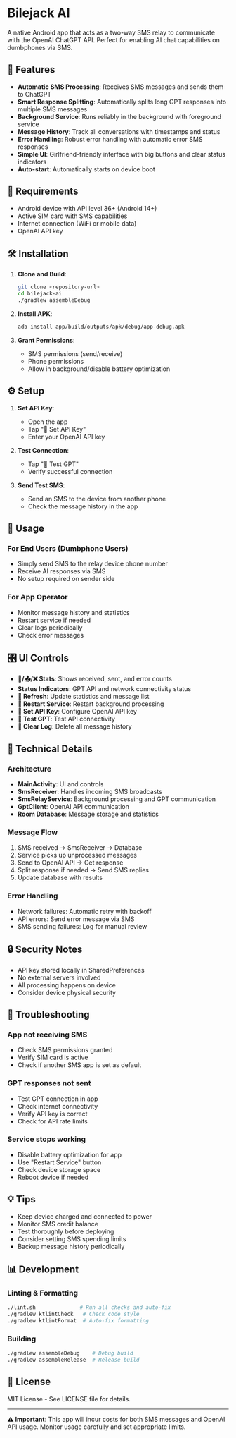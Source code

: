 # Bilejack AI

A native Android app that acts as a two-way SMS relay to communicate with the OpenAI ChatGPT API. Perfect for enabling AI chat capabilities on dumbphones via SMS.

## 🚀 Features

- **Automatic SMS Processing**: Receives SMS messages and sends them to ChatGPT
- **Smart Response Splitting**: Automatically splits long GPT responses into multiple SMS messages
- **Background Service**: Runs reliably in the background with foreground service
- **Message History**: Track all conversations with timestamps and status
- **Error Handling**: Robust error handling with automatic error SMS responses
- **Simple UI**: Girlfriend-friendly interface with big buttons and clear status indicators
- **Auto-start**: Automatically starts on device boot

## 📱 Requirements

- Android device with API level 36+ (Android 14+)
- Active SIM card with SMS capabilities
- Internet connection (WiFi or mobile data)
- OpenAI API key

## 🛠️ Installation

1. **Clone and Build**:
   ```bash
   git clone <repository-url>
   cd bilejack-ai
   ./gradlew assembleDebug
   ```

2. **Install APK**:
   ```bash
   adb install app/build/outputs/apk/debug/app-debug.apk
   ```

3. **Grant Permissions**:
   - SMS permissions (send/receive)
   - Phone permissions
   - Allow in background/disable battery optimization

## ⚙️ Setup

1. **Set API Key**:
   - Open the app
   - Tap "🔑 Set API Key"
   - Enter your OpenAI API key

2. **Test Connection**:
   - Tap "🧪 Test GPT"
   - Verify successful connection

3. **Send Test SMS**:
   - Send an SMS to the device from another phone
   - Check the message history in the app

## 🎯 Usage

### For End Users (Dumbphone Users)
- Simply send SMS to the relay device phone number
- Receive AI responses via SMS
- No setup required on sender side

### For App Operator
- Monitor message history and statistics
- Restart service if needed
- Clear logs periodically
- Check error messages

## 🎛️ UI Controls

- **📩/📤/❌ Stats**: Shows received, sent, and error counts
- **Status Indicators**: GPT API and network connectivity status
- **🔄 Refresh**: Update statistics and message list
- **🔄 Restart Service**: Restart background processing
- **🔑 Set API Key**: Configure OpenAI API key
- **🧪 Test GPT**: Test API connectivity
- **🧹 Clear Log**: Delete all message history

## 🔧 Technical Details

### Architecture
- **MainActivity**: UI and controls
- **SmsReceiver**: Handles incoming SMS broadcasts
- **SmsRelayService**: Background processing and GPT communication
- **GptClient**: OpenAI API communication
- **Room Database**: Message storage and statistics

### Message Flow
1. SMS received → SmsReceiver → Database
2. Service picks up unprocessed messages
3. Send to OpenAI API → Get response
4. Split response if needed → Send SMS replies
5. Update database with results

### Error Handling
- Network failures: Automatic retry with backoff
- API errors: Send error message via SMS
- SMS sending failures: Log for manual review

## 🔒 Security Notes

- API key stored locally in SharedPreferences
- No external servers involved
- All processing happens on device
- Consider device physical security

## 🐛 Troubleshooting

### App not receiving SMS
- Check SMS permissions granted
- Verify SIM card is active
- Check if another SMS app is set as default

### GPT responses not sent
- Test GPT connection in app
- Check internet connectivity
- Verify API key is correct
- Check for API rate limits

### Service stops working
- Disable battery optimization for app
- Use "Restart Service" button
- Check device storage space
- Reboot device if needed

## 💡 Tips

- Keep device charged and connected to power
- Monitor SMS credit balance
- Test thoroughly before deploying
- Consider setting SMS spending limits
- Backup message history periodically

## 📊 Development

### Linting & Formatting
```bash
./lint.sh              # Run all checks and auto-fix
./gradlew ktlintCheck   # Check code style
./gradlew ktlintFormat  # Auto-fix formatting
```

### Building
```bash
./gradlew assembleDebug    # Debug build
./gradlew assembleRelease  # Release build
```

## 📄 License

MIT License - See LICENSE file for details.

---

**⚠️ Important**: This app will incur costs for both SMS messages and OpenAI API usage. Monitor usage carefully and set appropriate limits. 
